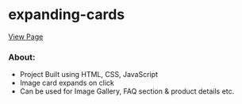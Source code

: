 # expanding-cards

[View Page](https://amrdesai.github.io/expanding-cards/)

### About: 
- Project Built using HTML, CSS, JavaScript 
- Image card expands on click
- Can be used for Image Gallery, FAQ section & product details etc.
